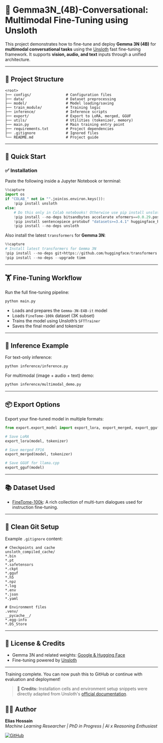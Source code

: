 # 🦙 Gemma3N_(4B)-Conversational: Multimodal Fine-Tuning using Unsloth

This project demonstrates how to fine-tune and deploy **Gemma 3N (4B)** for **multimodal conversational tasks** using the [Unsloth](https://github.com/unslothai/unsloth) fast fine-tuning framework. It supports **vision, audio, and text** inputs through a unified architecture.

---

## 📁 Project Structure

```text
<root>
├── configs/                # Configuration files
├── data/                   # Dataset preprocessing
├── model/                  # Model loading/saving
├── train_module/           # Training logic
├── inference/              # Inference scripts
├── export/                 # Export to LoRA, merged, GGUF
├── utils/                  # Utilities (tokenizer, memory)
├── main.py                 # Main training entry point
├── requirements.txt        # Project dependencies
├── .gitignore              # Ignored files
└── README.md               # Project guide
```

---

## 🚀 Quick Start

### ✅ Installation
Paste the following inside a Jupyter Notebook or terminal:

```python
%%capture
import os
if "COLAB_" not in "".join(os.environ.keys()):
    !pip install unsloth
else:
    # Do this only in Colab notebooks! Otherwise use pip install unsloth
    !pip install --no-deps bitsandbytes accelerate xformers==0.0.29.post3 peft trl triton cut_cross_entropy unsloth_zoo
    !pip install sentencepiece protobuf "datasets>=3.4.1" huggingface_hub hf_transfer
    !pip install --no-deps unsloth
```

Also install the latest `transformers` for **Gemma 3N**:

```python
%%capture
# Install latest transformers for Gemma 3N
!pip install --no-deps git+https://github.com/huggingface/transformers.git
!pip install --no-deps --upgrade timm
```

---

## 🏋️ Fine-Tuning Workflow

Run the full fine-tuning pipeline:

```bash
python main.py
```

- Loads and prepares the `Gemma-3N-E4B-it` model
- Loads `FineTome-100k` dataset (3K subset)
- Trains the model using Unsloth’s `SFTTrainer`
- Saves the final model and tokenizer

---

## 🧪 Inference Example

For text-only inference:
```bash
python inference/inference.py
```

For multimodal (image + audio + text) demo:
```bash
python inference/multimodal_demo.py
```

---

## 📦 Export Options

Export your fine-tuned model in multiple formats:

```python
from export.export_model import export_lora, export_merged, export_gguf

# Save LoRA
export_lora(model, tokenizer)

# Save merged FP16
export_merged(model, tokenizer)

# Save GGUF for llama.cpp
export_gguf(model)
```

---

## 📚 Dataset Used

- [FineTome-100k](https://huggingface.co/datasets/mlabonne/FineTome-100k): A rich collection of multi-turn dialogues used for instruction fine-tuning.

---

## 🧼 Clean Git Setup

Example `.gitignore` content:
```gitignore
# Checkpoints and cache
unsloth_compiled_cache/
*.bin
*.pt
*.safetensors
*.ckpt
*.gguf
*.h5
*.npz
*.log
*.env
*.json
*.yaml

# Environment files
.venv/
__pycache__/
*.egg-info
*.DS_Store
```

---

## 🧠 License & Credits

- Gemma 3N and related weights: [Google & Hugging Face](https://huggingface.co/google/gemma)
- Fine-tuning powered by [Unsloth](https://github.com/unslothai/unsloth)

---

Training complete. You can now push this to GitHub or continue with evaluation and deployment!

> 📘 **Credits:** Installation cells and environment setup snippets were directly adapted from Unsloth's [official documentation](https://github.com/unslothai/unsloth#gemma-3n).

## 👨‍💼 Author

**Elias Hossain**  
_Machine Learning Researcher | PhD in Progress | AI x Reasoning Enthusiast_

[![GitHub](https://img.shields.io/badge/GitHub-EliasHossain001-blue?logo=github)](https://github.com/EliasHossain001)
